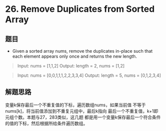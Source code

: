 # 26. Remove Duplicates from Sorted Array
## 题目
- Given a sorted array nums, remove the duplicates in-place such that each element appears only once and returns the new length.  


>Input: nums = [1,1,2]
>Output: length = 2, nums = [1,2] 

>Input: nums = [0,0,1,1,1,2,2,3,3,4]
>Output: length = 5, nums = [0,1,2,3,4]
## 解题思路
变量k保存最后一个不重复值的下标，遍历数组nums，如果当前值
不等于nums[k]，将当前值添加到不重复元组中，最后k指向
最后一个不重复值，k+1即元组个数。本题与27，283类似，这几题
都是用一个变量k保存最后一个符合条件的值的下标，然后根据所给条件遍历数组。